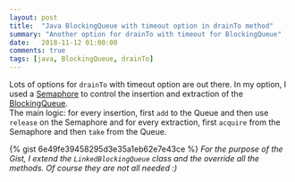 ```yaml
---
layout: post
title:  "Java BlockingQueue with timeout option in drainTo method"
summary: "Another option for drainTo with timeout for BlockingQueue"
date:   2018-11-12 01:00:00
comments: true
tags: [java, BlockingQueue, drainTo]
---
```


Lots of options for `drainTo` with timeout option are out there.
In my option, I used a [Semaphore](https://docs.oracle.com/javase/7/docs/api/java/util/concurrent/Semaphore.html) to control the insertion and extraction of the [BlockingQueue](https://docs.oracle.com/javase/7/docs/api/java/util/concurrent/BlockingQueue.html).  
The main logic: for every insertion, first `add` to the Queue and then use `release` on the Semaphore and for every extraction, first `acquire` from the Semaphore and then `take` from the Queue. 

{% gist 6e49fe39458295d3e35a1eb62e7e43ce %}
_For the purpose of the Gist, I extend the `LinkedBlockingQueue` class and the override all the methods. Of course they are not all needed :)_
